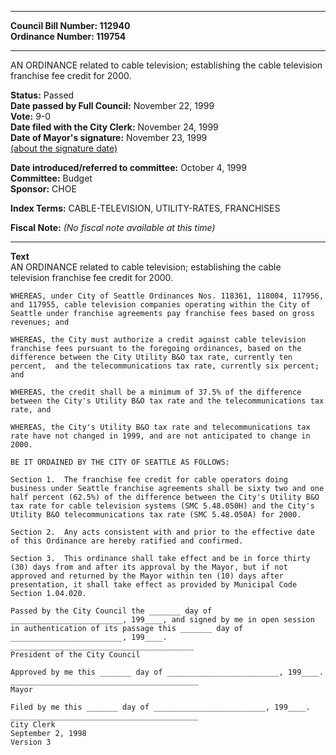 * * * * *  
  
**Council Bill Number: [](#h0)[](#h2)112940**   
**Ordinance Number: 119754**  
  
* * * * *  
  
AN ORDINANCE related to cable television; establishing the cable television franchise fee credit for 2000.  
  
**Status:** Passed   
**Date passed by Full Council:** November 22, 1999   
**Vote:** 9-0   
**Date filed with the City Clerk:** November 24, 1999   
**Date of Mayor's signature:** November 23, 1999   
[(about the signature date)](/~public/approvaldate.htm)   
  
  
**Date introduced/referred to committee:** October 4, 1999   
**Committee:** Budget   
**Sponsor:** CHOE   
  
**Index Terms:** CABLE-TELEVISION, UTILITY-RATES, FRANCHISES  
  
**Fiscal Note:** *(No fiscal note available at this time)*  
  
* * * * *  
  
**Text**  
    AN ORDINANCE related to cable television; establishing the cable  
    television franchise fee credit for 2000.  
  
    WHEREAS, under City of Seattle Ordinances Nos. 118361, 118004, 117956,  
    and 117955, cable television companies operating within the City of  
    Seattle under franchise agreements pay franchise fees based on gross  
    revenues; and  
  
    WHEREAS, the City must authorize a credit against cable television  
    franchise fees pursuant to the foregoing ordinances, based on the  
    difference between the City Utility B&O tax rate, currently ten  
    percent,  and the telecommunications tax rate, currently six percent;  
    and  
  
    WHEREAS, the credit shall be a minimum of 37.5% of the difference  
    between the City's Utility B&O tax rate and the telecommunications tax  
    rate, and  
  
    WHEREAS, the City's Utility B&O tax rate and telecommunications tax  
    rate have not changed in 1999, and are not anticipated to change in  
    2000.  
  
    BE IT ORDAINED BY THE CITY OF SEATTLE AS FOLLOWS:  
  
    Section 1.  The franchise fee credit for cable operators doing  
    business under Seattle franchise agreements shall be sixty two and one  
    half percent (62.5%) of the difference between the City's Utility B&O  
    tax rate for cable television systems (SMC 5.48.050H) and the City's  
    Utility B&O telecommunications tax rate (SMC 5.48.050A) for 2000.  
  
    Section 2.  Any acts consistent with and prior to the effective date  
    of this Ordinance are hereby ratified and confirmed.  
  
    Section 3.  This ordinance shall take effect and be in force thirty  
    (30) days from and after its approval by the Mayor, but if not  
    approved and returned by the Mayor within ten (10) days after  
    presentation, it shall take effect as provided by Municipal Code  
    Section 1.04.020.  
  
    Passed by the City Council the _______ day of  
    _________________________, 199____, and signed by me in open session  
    in authentication of its passage this _______ day of  
    _________________________, 199____.  
    _________________________________________  
    President of the City Council  
  
    Approved by me this _______ day of _________________________, 199____.  
    __________________________________________  
    Mayor  
  
    Filed by me this _______ day of _________________________, 199____.  
    __________________________________________  
    City Clerk  
    September 2, 1998  
    Version 3  
